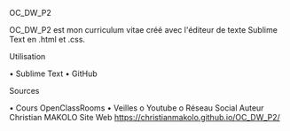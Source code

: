OC_DW_P2

OC_DW_P2 est mon curriculum vitae créé avec l'éditeur de texte Sublime Text en .html et .css.

Utilisation

•	Sublime Text
•	GitHub

Sources

•	Cours OpenClassRooms
•	Veilles
o	Youtube
o	Réseau Social
Auteur
Christian MAKOLO
Site Web
https://christianmakolo.github.io/OC_DW_P2/
